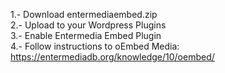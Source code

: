 1.- Download entermediaembed.zip<br>
2.- Upload to your Wordpress Plugins<br>
3.- Enable Entermedia Embed Plugin<br>
4.- Follow instructions to oEmbed Media: https://entermediadb.org/knowledge/10/oembed/
